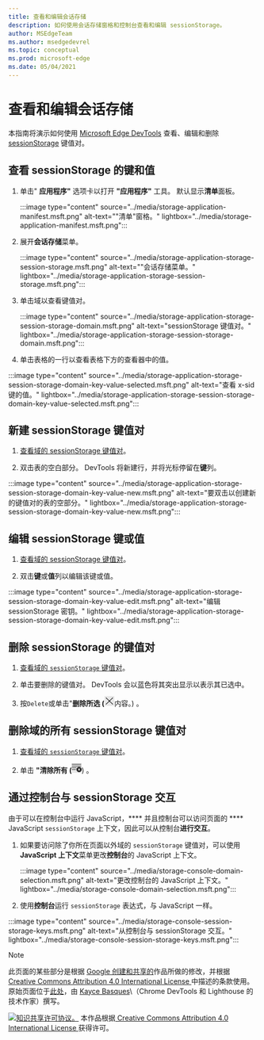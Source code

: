 ```yaml
---
title: 查看和编辑会话存储
description: 如何使用会话存储窗格和控制台查看和编辑 sessionStorage。
author: MSEdgeTeam
ms.author: msedgedevrel
ms.topic: conceptual
ms.prod: microsoft-edge
ms.date: 05/04/2021
---
```

<!-- Copyright Kayce Basques

   Licensed under the Apache License, Version 2.0 (the "License");
   you may not use this file except in compliance with the License.
   You may obtain a copy of the License at

       https://www.apache.org/licenses/LICENSE-2.0

   Unless required by applicable law or agreed to in writing, software
   distributed under the License is distributed on an "AS IS" BASIS,
   WITHOUT WARRANTIES OR CONDITIONS OF ANY KIND, either express or implied.
   See the License for the specific language governing permissions and
   limitations under the License.  -->
# <a name="view-and-edit-session-storage"></a>查看和编辑会话存储

本指南将演示如何使用 [Microsoft Edge DevTools](../../devtools-guide-chromium/index.md) 查看、编辑和删除 [sessionStorage](https://developer.mozilla.org/docs/Web/API/Window/sessionStorage) 键值对。


<!-- ====================================================================== -->
## <a name="view-sessionstorage-keys-and-values"></a>查看 sessionStorage 的键和值

1. 单击" **应用程序"** 选项卡以打开 **"应用程序"** 工具。  默认显示**清单**面板。

   :::image type="content" source="../media/storage-application-manifest.msft.png" alt-text="&quot;清单&quot;窗格。" lightbox="../media/storage-application-manifest.msft.png":::

1. 展开**会话存储**菜单。

   :::image type="content" source="../media/storage-application-storage-session-storage.msft.png" alt-text="&quot;会话存储菜单。" lightbox="../media/storage-application-storage-session-storage.msft.png":::

1. 单击域以查看键值对。

   :::image type="content" source="../media/storage-application-storage-session-storage-domain.msft.png" alt-text="sessionStorage 键值对。" lightbox="../media/storage-application-storage-session-storage-domain.msft.png":::

1. 单击表格的一行以查看表格下方的查看器中的值。

:::image type="content" source="../media/storage-application-storage-session-storage-domain-key-value-selected.msft.png" alt-text="查看 x-sid 键的值。" lightbox="../media/storage-application-storage-session-storage-domain-key-value-selected.msft.png":::


<!-- ====================================================================== -->
## <a name="create-a-new-sessionstorage-key-value-pair"></a>新建 sessionStorage 键值对

1. [查看域的 sessionStorage 键值对](#view-sessionstorage-keys-and-values)。

1. 双击表的空白部分。  DevTools 将新建行，并将光标停留在**键**列。

:::image type="content" source="../media/storage-application-storage-session-storage-domain-key-value-new.msft.png" alt-text="要双击以创建新的键值对的表的空部分。" lightbox="../media/storage-application-storage-session-storage-domain-key-value-new.msft.png":::


<!-- ====================================================================== -->
## <a name="edit-sessionstorage-keys-or-values"></a>编辑 sessionStorage 键或值

1. [查看域的 sessionStorage 键值对](#view-sessionstorage-keys-and-values)。

1. 双击**键**或**值**列以编辑该键或值。

:::image type="content" source="../media/storage-application-storage-session-storage-domain-key-value-edit.msft.png" alt-text="编辑 sessionStorage 密钥。" lightbox="../media/storage-application-storage-session-storage-domain-key-value-edit.msft.png":::


<!-- ====================================================================== -->
## <a name="delete-sessionstorage-key-value-pairs"></a>删除 sessionStorage 的键值对

1. [查看域的 `sessionStorage` 键值对](#view-sessionstorage-keys-and-values)。

1. 单击要删除的键值对。  DevTools 会以蓝色将其突出显示以表示其已选中。

1. 按`Delete`或单击"**删除所选 (**![删除所选](../media/delete-icon.msft.png)内容。) 。


<!-- ====================================================================== -->
## <a name="delete-all-sessionstorage-key-value-pairs-for-a-domain"></a>删除域的所有 sessionStorage 键值对

1. [查看域的 `sessionStorage` 键值对](#view-sessionstorage-keys-and-values)。

1. 单击 **"清除所有 (**![全部清除"。](../media/clear-icon.msft.png)) 。


<!-- ====================================================================== -->
## <a name="interact-with-sessionstorage-from-the-console"></a>通过控制台与 sessionStorage 交互

由于可以在控制台中运行 JavaScript，**** 并且控制台可以访问页面的 **** JavaScript `sessionStorage` 上下文，因此可以从控制台**进行交互**。

1. 如果要访问除了你所在页面以外域的 `sessionStorage` 键值对，可以使用 **JavaScript 上下文**菜单更改**控制台**的 JavaScript 上下文。

   :::image type="content" source="../media/storage-console-domain-selection.msft.png" alt-text="更改控制台的 JavaScript 上下文。" lightbox="../media/storage-console-domain-selection.msft.png":::

1. 使用**控制台**运行 `sessionStorage` 表达式，与 JavaScript 一样。

:::image type="content" source="../media/storage-console-session-storage-keys.msft.png" alt-text="从控制台与 sessionStorage 交互。" lightbox="../media/storage-console-session-storage-keys.msft.png":::


<!-- ====================================================================== -->
> [!NOTE]
> 此页面的某些部分是根据 [Google 创建和共享的](https://developers.google.com/terms/site-policies)作品所做的修改，并根据[ Creative Commons Attribution 4.0 International License ](https://creativecommons.org/licenses/by/4.0)中描述的条款使用。
> 原始页面位于[此处](https://developers.google.com/web/tools/chrome-devtools/storage/sessionstorage)，由 [Kayce Basques](https://developers.google.com/web/resources/contributors#kayce-basques)\（Chrome DevTools 和 Lighthouse 的技术作家）撰写。

[![知识共享许可协议。](https://i.creativecommons.org/l/by/4.0/88x31.png)](https://creativecommons.org/licenses/by/4.0)
本作品根据[ Creative Commons Attribution 4.0 International License ](https://creativecommons.org/licenses/by/4.0)获得许可。
